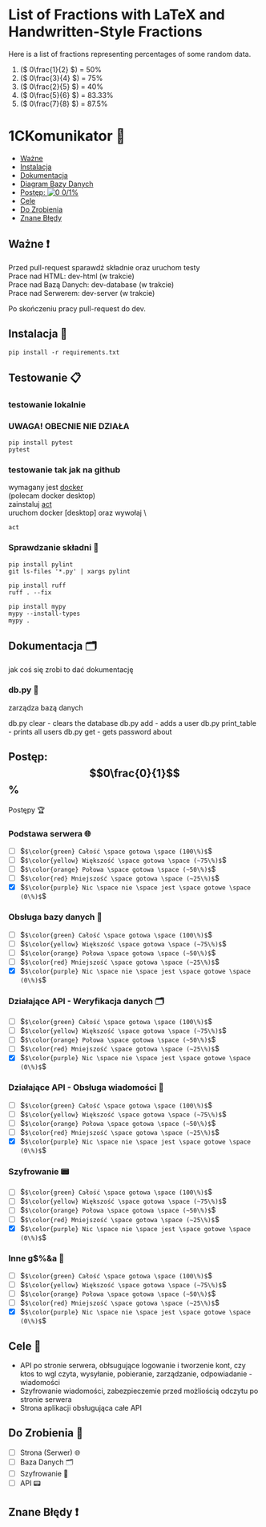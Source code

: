# List of Fractions with LaTeX and Handwritten-Style Fractions

Here is a list of fractions representing percentages of some random data.

<style>
  .latex-fraction {
    display: inline;
  }

  .handwritten-fraction {
    display: none;
  }

  /* CSS media query for smaller screens */
  @media (max-width: 768px) {
    .latex-fraction {
      display: none;
    }
    .handwritten-fraction {
      display: inline;
    }
  }
</style>

1. <span class="latex-fraction">\($` 0\frac{1}{2} `$)</span><span class="handwritten-fraction">0 1/2</span> = 50%
2. <span class="latex-fraction">\($` 0\frac{3}{4} `$)</span><span class="handwritten-fraction">0 3/4</span> = 75%
3. <span class="latex-fraction">\($` 0\frac{2}{5} `$)</span><span class="handwritten-fraction">0 2/5</span> = 40%
4. <span class="latex-fraction">\($` 0\frac{5}{6} `$)</span><span class="handwritten-fraction">0 5/6</span> = 83.33%
5. <span class="latex-fraction">\($` 0\frac{7}{8} `$)</span><span class="handwritten-fraction">0 7/8</span> = 87.5%


# 1CKomunikator 💬
- [Ważne](#ważne-)
- [Instalacja](#instalacja-)
- [Dokumentacja](#dokumentacja-)
- [Diagram Bazy Danych](https://app.diagrams.net/#HMio-coder%2FKomunikatorC-server%2Fmain%2FDB-model.drawio#%7B%22pageId%22%3A%22IgY-TPN_slxYMBxNZM7g%22%7Dh)
- [Postęp: <img src="https://latex.codecogs.com/svg.image?\tiny&space;&space;0\frac{0}{1}\%" alt="0 0/1%">](#postęp)
- [Cele](#cele-)
- [Do Zrobienia](#do-zrobienia-)
- [Znane Błędy](#znane-błędy-)

## Ważne ❗
Przed pull-request sparawdź składnie oraz uruchom testy \
Prace nad HTML: dev-html (w trakcie) \
Prace nad Bazą Danych: dev-database (w trakcie) \
Prace nad Serwerem: dev-server (w trakcie)

Po skończeniu pracy pull-request do dev.

## Instalacja 💽

```shell
pip install -r requirements.txt
```

## Testowanie 📋

### testowanie lokalnie

### UWAGA! OBECNIE NIE DZIAŁA

```shell
pip install pytest
pytest
```

### testowanie tak jak na github

wymagany jest [docker](https://www.docker.com/) \
(polecam docker desktop) \
zainstaluj [act](https://nektosact.com/installation/index.html) \
uruchom docker [desktop] oraz wywołaj \
```shell
act
```

### Sprawdzanie składni 📠

```shell
pip install pylint
git ls-files '*.py' | xargs pylint
```


```shell
pip install ruff
ruff . --fix
```

```shell
pip install mypy
mypy --install-types
mypy .
```

## Dokumentacja 🗂️

jak coś się zrobi to dać dokumentację

### db.py 📑

zarządza bazą danych

db.py clear                 - clears the database
db.py add <user> <password> - adds a user
db.py print_table           - prints all users
db.py get <user>            - gets password about

## Postęp: $$0\frac{0}{1}$$%

<summary> Postępy 🏆 </summary>

### Podstawa serwera 🌐

- [ ] $` $\color{green} Całość \space gotowa \space (100\%)$ `$
- [ ] $` $\color{yellow} Większość \space gotowa \space (~75\%)$ `$
- [ ] $` $\color{orange} Połowa \space gotowa \space (~50\%)$ `$
- [ ] $` $\color{red} Mniejszość \space gotowa \space (~25\%)$ `$
- [x] $` $\color{purple} Nic \space nie \space jest \space gotowe \space (0\%)$ `$

### Obsługa bazy danych 📠

- [ ] $` $\color{green} Całość \space gotowa \space (100\%)$ `$
- [ ] $` $\color{yellow} Większość \space gotowa \space (~75\%)$ `$
- [ ] $` $\color{orange} Połowa \space gotowa \space (~50\%)$ `$
- [ ] $` $\color{red} Mniejszość \space gotowa \space (~25\%)$ `$
- [x] $` $\color{purple} Nic \space nie \space jest \space gotowe \space (0\%)$ `$

### Działające API - Weryfikacja danych 🗂️

- [ ] $` $\color{green} Całość \space gotowa \space (100\%)$ `$
- [ ] $` $\color{yellow} Większość \space gotowa \space (~75\%)$ `$
- [ ] $` $\color{orange} Połowa \space gotowa \space (~50\%)$ `$
- [ ] $` $\color{red} Mniejszość \space gotowa \space (~25\%)$ `$
- [x] $` $\color{purple} Nic \space nie \space jest \space gotowe \space (0\%)$ `$

### Działające API - Obsługa wiadomości 💬

- [ ] $` $\color{green} Całość \space gotowa \space (100\%)$ `$
- [ ] $` $\color{yellow} Większość \space gotowa \space (~75\%)$ `$
- [ ] $` $\color{orange} Połowa \space gotowa \space (~50\%)$ `$
- [ ] $` $\color{red} Mniejszość \space gotowa \space (~25\%)$ `$
- [x] $` $\color{purple} Nic \space nie \space jest \space gotowe \space (0\%)$ `$

### Szyfrowanie 📟

- [ ] $` $\color{green} Całość \space gotowa \space (100\%)$ `$
- [ ] $` $\color{yellow} Większość \space gotowa \space (~75\%)$ `$
- [ ] $` $\color{orange} Połowa \space gotowa \space (~50\%)$ `$
- [ ] $` $\color{red} Mniejszość \space gotowa \space (~25\%)$ `$
- [x] $` $\color{purple} Nic \space nie \space jest \space gotowe \space (0\%)$ `$

### Inne g$%&a 🥚

- [ ] $` $\color{green} Całość \space gotowa \space (100\%)$ `$
- [ ] $` $\color{yellow} Większość \space gotowa \space (~75\%)$ `$
- [ ] $` $\color{orange} Połowa \space gotowa \space (~50\%)$ `$
- [ ] $` $\color{red} Mniejszość \space gotowa \space (~25\%)$ `$
- [x] $` $\color{purple} Nic \space nie \space jest \space gotowe \space (0\%)$ `$

</details>

## Cele 🏅

- API po stronie serwera, obłsugujące logowanie i tworzenie kont, czy ktos to wgl czyta, wysyłanie, pobieranie, zarządzanie, odpowiadanie -
  wiadomości
- Szyfrowanie wiadomości, zabezpieczemie przed możliością odczytu po stronie serwera
- Strona aplikacji obsługująca całe API

## Do Zrobienia 🧾

- [ ] Strona (Serwer) 🌐
- [ ] Baza Danych 🗂️
- [ ] Szyfrowanie 🔐
- [ ] API 📟

## Znane Błędy ❗
